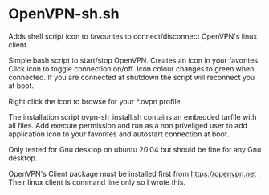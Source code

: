 # OpenVPN-sh.sh

Adds shell script icon to favourites to connect/disconnect OpenVPN's linux client.

Simple bash script to start/stop OpenVPN. Creates an icon in your favorites. Click icon to toggle connection on/off. Icon colour changes to green when connected. If you are connected at shutdown the script will reconnect you at boot.

Right click the icon to browse for your *.ovpn profile

The installation script ovpn-sh_install.sh contains an embedded tarfile with all files. Add execute permission and run as a non priveliged user to add application icon to your favorites and autostart connection at boot.

Only tested for Gnu desktop on ubuntu 20.04 but should be fine for any Gnu desktop.


OpenVPN's Client package must be installed first from https://openvpn.net . Their linux client is command line only so I wrote this. 
